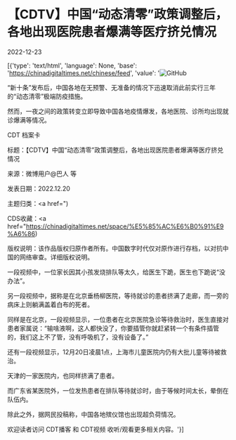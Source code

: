# 【CDTV】中国“动态清零”政策调整后，各地出现医院患者爆满等医疗挤兑情况

2022-12-23

[{'type': 'text/html', 'language': None, 'base': 'https://chinadigitaltimes.net/chinese/feed', 'value': '![GitHub](https://chinadigitaltimes.net/chinese/files/2022/12/截屏2022-12-23-15.18.14-768x430.png)

“新十条”发布后，中国各地在无预警、无准备的情况下迅速取消此前实行三年的“动态清零”极端防疫措施。

然而，一夜之间的政策转变立即导致中国各地疫情爆发，各地医院、诊所均出现就诊爆满等情况。



CDT 档案卡

标题：【CDTV】中国“动态清零”政策调整后，各地出现医院患者爆满等医疗挤兑情况

来源：微博用户@巴人 等

发表日期：2022.12.20

主题归类：<a href=")

CDS收藏：<a href="https://chinadigitaltimes.net/space/%E5%85%AC%E6%B0%91%E9%A6%86)

版权说明：该作品版权归原作者所有。中国数字时代仅对原作进行存档，以对抗中国的网络审查。详细版权说明。





一段视频中，一位家长因其小孩发烧排队等太久，给医生下跪，医生也下跪说“没办法”。

另一段视频中，据称是在北京垂杨柳医院，等待就诊的患者挤满了走廊，而一旁的病床上则躺满盖着白布的死者。

同样是在北京，一段视频显示，一位患者在北京医院急诊等待救治时，医生直接对患者家属说：“输啥液啊，这人都快没了，你要插管你就赶紧转一个有条件插管的，我们这上不了管，没有呼吸机了，没有设备了。”

还有一段视频显示，12月20日凌晨1点，上海市儿童医院内仍有大批儿童等待被救治。

天津的一家医院内，也同样挤满了患者。

而广东省某医院外，一位发热患者在排队等待就诊时，由于等候时间太长，晕倒在队伍内。

除此之外，据网民投稿称，中国各地殡仪馆也出现超负荷情况。

欢迎读者访问 CDT播客 和 CDT视频 收听/观看更多相关内容。'}]